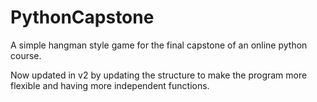 # PythonCapstone
A simple hangman style game for the final capstone of an online python course.

Now updated in v2 by updating the structure to make the program more flexible and having more independent functions.
